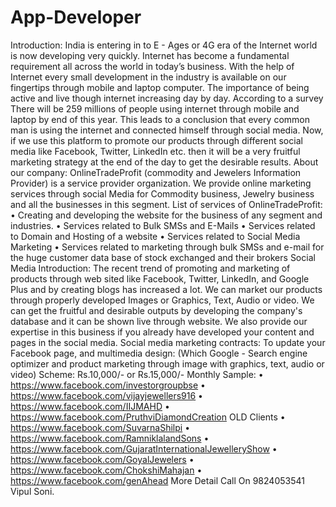 # App-Developer
Introduction:  India is entering in to E - Ages or 4G era of the Internet world is now developing very quickly. Internet has become a fundamental requirement all across the world in today’s business. With the help of Internet every small development in the industry is available on our fingertips through mobile and laptop computer. The importance of being active and live though internet increasing day by day.  According to a survey  There will be 259 millions of people using internet through mobile and laptop by end of this year. This leads to a conclusion that every common man is using the internet and connected himself through social media. Now, if we use this platform to promote our products through different social media like Facebook, Twitter, LinkedIn etc. then it will be a very fruitful marketing strategy at the end of the day to get the desirable results.  About our company:  OnlineTradeProfit (commodity and Jewelers Information Provider) is a service provider organization. We provide online marketing services through social Media for Commodity business, Jewelry business and all the businesses in this segment.  List of services of OnlineTradeProfit:  • Creating and developing the website for the business of any segment and industries. • Services related to Bulk SMSs and E-Mails  • Services related to Domain and Hosting of a website  • Services related to Social Media Marketing  • Services related to marketing   through bulk SMSs and e-mail for the huge customer data base of stock exchanged and their brokers Social Media Introduction:  The recent trend of promoting and marketing of products through web sited like Facebook, Twitter, LinkedIn, and Google Plus and by creating blogs has increased a lot. We can market our products through properly developed Images or Graphics, Text, Audio or video. We can get the fruitful and desirable outputs by developing the company's database and it can be shown live through website. We also provide our expertise in this business if you already have developed your content and pages in the social media.  Social media marketing contracts: To update your Facebook page, and multimedia design: (Which Google - Search engine optimizer and product marketing through image with graphics, text, audio or video)  Scheme: Rs.10,000/- or Rs.15,000/- Monthly  Sample: • https://www.facebook.com/investorgroupbse  • https://www.facebook.com/vijayjewellers916 • https://www.facebook.com/IIJMAHD • https://www.facebook.com/PruthviDiamondCreation  OLD Clients • https://www.facebook.com/SuvarnaShilpi • https://www.facebook.com/RamniklalandSons • https://www.facebook.com/GujaratInternationalJewelleryShow • https://www.facebook.com/GoyalJewelers • https://www.facebook.com/ChokshiMahajan • https://www.facebook.com/genAhead  More Detail Call On 9824053541 Vipul Soni.
